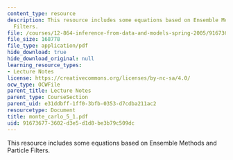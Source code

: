 ```yaml
---
content_type: resource
description: This resource includes some equations based on Ensemble Methods and Particle
  Filters.
file: /courses/12-864-inference-from-data-and-models-spring-2005/916736773602d3e5d1d8be3b79c509dc_monte_carlo_5_1.pdf
file_size: 168778
file_type: application/pdf
hide_download: true
hide_download_original: null
learning_resource_types:
- Lecture Notes
license: https://creativecommons.org/licenses/by-nc-sa/4.0/
ocw_type: OCWFile
parent_title: Lecture Notes
parent_type: CourseSection
parent_uid: e31ddbff-1ff0-3bfb-0353-d7cdba211ac2
resourcetype: Document
title: monte_carlo_5_1.pdf
uid: 91673677-3602-d3e5-d1d8-be3b79c509dc
---
```

This resource includes some equations based on Ensemble Methods and Particle Filters.